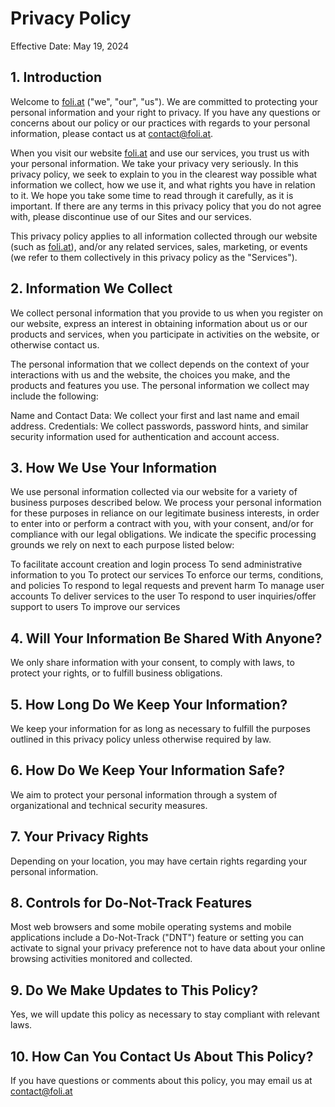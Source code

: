 # Privacy Policy

Effective Date: May 19, 2024

## 1. Introduction

Welcome to [foli.at](https://foli.at) ("we", "our", "us"). We are committed to protecting your personal information and your right to privacy. If you have any questions or concerns about our policy or our practices with regards to your personal information, please contact us at [contact@foli.at](mailto:contact@foli.at).

When you visit our website [foli.at](https://foli.at) and use our services, you trust us with your personal information. We take your privacy very seriously. In this privacy policy, we seek to explain to you in the clearest way possible what information we collect, how we use it, and what rights you have in relation to it. We hope you take some time to read through it carefully, as it is important. If there are any terms in this privacy policy that you do not agree with, please discontinue use of our Sites and our services.

This privacy policy applies to all information collected through our website (such as [foli.at](https://foli.at)), and/or any related services, sales, marketing, or events (we refer to them collectively in this privacy policy as the "Services").

## 2. Information We Collect

We collect personal information that you provide to us when you register on our website, express an interest in obtaining information about us or our products and services, when you participate in activities on the website, or otherwise contact us.

The personal information that we collect depends on the context of your interactions with us and the website, the choices you make, and the products and features you use. The personal information we collect may include the following:

Name and Contact Data: We collect your first and last name and email address.
Credentials: We collect passwords, password hints, and similar security information used for authentication and account access.

## 3. How We Use Your Information

We use personal information collected via our website for a variety of business purposes described below. We process your personal information for these purposes in reliance on our legitimate business interests, in order to enter into or perform a contract with you, with your consent, and/or for compliance with our legal obligations. We indicate the specific processing grounds we rely on next to each purpose listed below:

To facilitate account creation and login process
To send administrative information to you
To protect our services
To enforce our terms, conditions, and policies
To respond to legal requests and prevent harm
To manage user accounts
To deliver services to the user
To respond to user inquiries/offer support to users
To improve our services

## 4. Will Your Information Be Shared With Anyone?

We only share information with your consent, to comply with laws, to protect your rights, or to fulfill business obligations.

## 5. How Long Do We Keep Your Information?

We keep your information for as long as necessary to fulfill the purposes outlined in this privacy policy unless otherwise required by law.

## 6. How Do We Keep Your Information Safe?

We aim to protect your personal information through a system of organizational and technical security measures.

## 7. Your Privacy Rights

Depending on your location, you may have certain rights regarding your personal information.

## 8. Controls for Do-Not-Track Features

Most web browsers and some mobile operating systems and mobile applications include a Do-Not-Track ("DNT") feature or setting you can activate to signal your privacy preference not to have data about your online browsing activities monitored and collected.

## 9. Do We Make Updates to This Policy?

Yes, we will update this policy as necessary to stay compliant with relevant laws.

## 10. How Can You Contact Us About This Policy?

If you have questions or comments about this policy, you may email us at [contact@foli.at](mailto:contact@foli.at)

